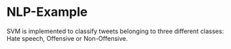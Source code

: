 # NLP-Example
SVM is implemented to classify tweets belonging to three different classes: Hate speech, Offensive or Non-Offensive.
